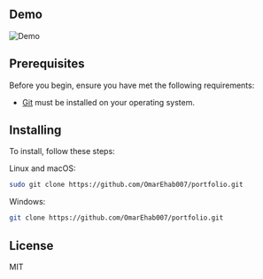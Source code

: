 
## Demo

![Demo](https://omarehab007.github.io/portfolio/)

## Prerequisites

Before you begin, ensure you have met the following requirements:

* [Git](https://git-scm.com/downloads "Download Git") must be installed on your operating system.

## Installing

To install, follow these steps:

Linux and macOS:

```bash
sudo git clone https://github.com/OmarEhab007/portfolio.git
```

Windows:

```bash
git clone https://github.com/OmarEhab007/portfolio.git
```

## License

MIT
